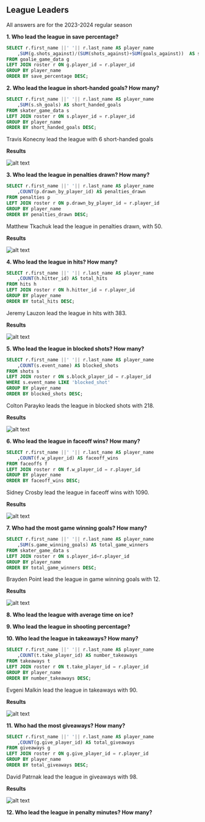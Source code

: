 ## League Leaders 
All answers are for the 2023-2024 regular season

**1. Who lead the league in save percentage?**
```SQL
SELECT r.first_name ||' '|| r.last_name AS player_name
	,SUM(g.shots_against)/(SUM(shots_against)+SUM(goals_against))  AS save_percentage --this line not working
FROM goalie_game_data g
LEFT JOIN roster r ON g.player_id = r.player_id
GROUP BY player_name
ORDER BY save_percentage DESC;
```



**2. Who lead the league in short-handed goals? How many?**
```SQL
SELECT r.first_name ||' '|| r.last_name AS player_name
	,SUM(s.sh_goals) AS short_handed_goals
FROM skater_game_data s
LEFT JOIN roster r ON s.player_id = r.player_id
GROUP BY player_name
ORDER BY short_handed_goals DESC;
```

Travis Konecny lead the league with 6 short-handed goals 

**Results**

![alt text](image-2.png)


**3. Who lead the league in penalties drawn? How many?**
```SQL
SELECT r.first_name ||' '|| r.last_name AS player_name
	,COUNT(p.drawn_by_player_id) AS penalties_drawn
FROM penalties p 
LEFT JOIN roster r ON p.drawn_by_player_id = r.player_id
GROUP BY player_name
ORDER BY penalties_drawn DESC;
```

Matthew Tkachuk lead the league in penalties drawn, with 50. 

**Results**

![alt text](image-4.png)


**4. Who lead the league in hits? How many?**
```SQL
SELECT r.first_name ||' '|| r.last_name AS player_name
	,COUNT(h.hitter_id) AS total_hits
FROM hits h
LEFT JOIN roster r ON h.hitter_id = r.player_id
GROUP BY player_name
ORDER BY total_hits DESC;
```

Jeremy Lauzon lead the league in hits with 383. 

**Results**

![alt text](image-5.png)

**5. Who lead the league in blocked shots? How many?**
```SQL
SELECT r.first_name ||' '|| r.last_name AS player_name
	,COUNT(s.event_name) AS blocked_shots
FROM shots s 
LEFT JOIN roster r ON s.block_player_id = r.player_id
WHERE s.event_name LIKE 'blocked_shot' 
GROUP BY player_name
ORDER BY blocked_shots DESC;
```

Colton Parayko leads the league in blocked shots with 218.

**Results**

![alt text](image-6.png)

**6. Who lead the league in faceoff wins? How many?**
```SQL
SELECT r.first_name ||' '|| r.last_name AS player_name
	,COUNT(f.w_player_id) AS faceoff_wins
FROM faceoffs f 
LEFT JOIN roster r ON f.w_player_id = r.player_id
GROUP BY player_name
ORDER BY faceoff_wins DESC;
```

Sidney Crosby lead the league in faceoff wins with 1090. 

**Results**

![alt text](image-7.png)

**7. Who had the most game winning goals? How many?**
```SQL
SELECT r.first_name ||' '|| r.last_name AS player_name
	,SUM(s.game_winning_goals) AS total_game_winners
FROM skater_game_data s
LEFT JOIN roster r ON s.player_id=r.player_id
GROUP BY player_name
ORDER BY total_game_winners DESC;
```

Brayden Point lead the league in game winning goals with 12. 

**Results**

![alt text](image-8.png)

**8. Who lead the league with average time on ice?**


**9. Who lead the league in shooting percentage?**


**10. Who lead the league in takeaways? How many?**
```SQL
SELECT r.first_name ||' '|| r.last_name AS player_name
	,COUNT(t.take_player_id) AS number_takeaways
FROM takeaways t 
LEFT JOIN roster r ON t.take_player_id = r.player_id
GROUP BY player_name 
ORDER BY number_takeaways DESC;
```

Evgeni Malkin lead the league in takeaways with 90. 

**Results**

![alt text](image-9.png)

**11. Who had the most giveaways? How many?**

```SQL
SELECT r.first_name ||' '|| r.last_name AS player_name
	,COUNT(g.give_player_id) AS total_giveaways
FROM giveaways g
LEFT JOIN roster r ON g.give_player_id = r.player_id
GROUP BY player_name
ORDER BY total_giveaways DESC;
```

David Patrnak lead the league in giveaways with 98. 

**Results**

![alt text](image-10.png)

**12. Who lead the league in penalty minutes? How many?**

